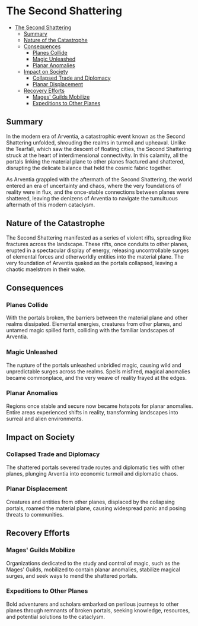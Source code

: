 # The Second Shattering

- [The Second Shattering](#the-second-shattering)
  - [Summary](#summary)
  - [Nature of the Catastrophe](#nature-of-the-catastrophe)
  - [Consequences](#consequences)
    - [Planes Collide](#planes-collide)
    - [Magic Unleashed](#magic-unleashed)
    - [Planar Anomalies](#planar-anomalies)
  - [Impact on Society](#impact-on-society)
    - [Collapsed Trade and Diplomacy](#collapsed-trade-and-diplomacy)
    - [Planar Displacement](#planar-displacement)
  - [Recovery Efforts](#recovery-efforts)
    - [Mages' Guilds Mobilize](#mages-guilds-mobilize)
    - [Expeditions to Other Planes](#expeditions-to-other-planes)


## Summary

In the modern era of Arventia, a catastrophic event known as the Second Shattering unfolded, shrouding the realms in turmoil and upheaval. Unlike the Tearfall, which saw the descent of floating cities, the Second Shattering struck at the heart of interdimensional connectivity. In this calamity, all the portals linking the material plane to other planes fractured and shattered, disrupting the delicate balance that held the cosmic fabric together.

As Arventia grappled with the aftermath of the Second Shattering, the world entered an era of uncertainty and chaos, where the very foundations of reality were in flux, and the once-stable connections between planes were shattered, leaving the denizens of Arventia to navigate the tumultuous aftermath of this modern cataclysm.

## Nature of the Catastrophe
The Second Shattering manifested as a series of violent rifts, spreading like fractures across the landscape. These rifts, once conduits to other planes, erupted in a spectacular display of energy, releasing uncontrollable surges of elemental forces and otherworldly entities into the material plane. The very foundation of Arventia quaked as the portals collapsed, leaving a chaotic maelstrom in their wake.

## Consequences

### Planes Collide
With the portals broken, the barriers between the material plane and other realms dissipated. Elemental energies, creatures from other planes, and untamed magic spilled forth, colliding with the familiar landscapes of Arventia.

### Magic Unleashed
The rupture of the portals unleashed unbridled magic, causing wild and unpredictable surges across the realms. Spells misfired, magical anomalies became commonplace, and the very weave of reality frayed at the edges.

### Planar Anomalies 
Regions once stable and secure now became hotspots for planar anomalies. Entire areas experienced shifts in reality, transforming landscapes into surreal and alien environments.

## Impact on Society

### Collapsed Trade and Diplomacy
The shattered portals severed trade routes and diplomatic ties with other planes, plunging Arventia into economic turmoil and diplomatic chaos.

### Planar Displacement
Creatures and entities from other planes, displaced by the collapsing portals, roamed the material plane, causing widespread panic and posing threats to communities.

## Recovery Efforts

### Mages' Guilds Mobilize
Organizations dedicated to the study and control of magic, such as the Mages' Guilds, mobilized to contain planar anomalies, stabilize magical surges, and seek ways to mend the shattered portals.

### Expeditions to Other Planes
Bold adventurers and scholars embarked on perilous journeys to other planes through remnants of broken portals, seeking knowledge, resources, and potential solutions to the cataclysm.
